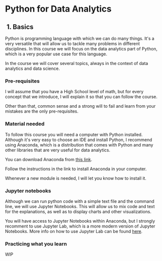 # Python for Data Analytics

##  1. Basics

Python is programming language with which we can do many things. It's a very versatile that will allow us to tackle many problems in different disciplines. In this course we will focus on the data analytics part of Python, which is a very popular use case for this language.

In the course we will cover several topics, always in the context of data analytics and data science.

### Pre-requisites

I will assume that you have a High School level of math, but for every concept that we introduce, I will explain it so that you can follow the course.

Other than that, common sense and a strong will to fail and learn from your mistakes are the only pre-requisites.

### Material needed

To follow this course you will need a computer with Python installed. Although it's very easy to choose an IDE and install Python, I recommend using Anaconda, which is a distribution that comes with Python and many other libraries that are very useful for data analytics.

You can download Anaconda from [this link](https://docs.anaconda.com/anaconda/install/).

Follow the instructions in the link to install Anaconda in your computer.

Whenever a new module is needed, I will let you know how to install it.

### Jupyter notebooks

Although we can run python code with a simple text file and the command line, we will use Jupyter Notebooks. This will allow us to mix code and text for the explanations, as well as to display charts and other visualizations.

You will have access to Jupyter Notebooks within Anaconda, but I strongly recomment to use Jupyter Lab, which is a more modern version of Jupyter Notebooks. More info on how to use Jupyter Lab can be found [here](https://jupyterlab.readthedocs.io/en/latest/user/interface.html).

### Practicing what you learn

WIP
